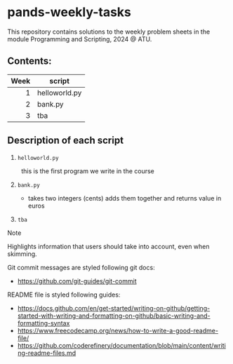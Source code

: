 # pands-weekly-tasks

This repository contains solutions to the weekly problem sheets in the module Programming and Scripting, 2024 @ ATU.

## Contents:

| Week | script       |
|-----:|--------------|
|     1| helloworld.py|
|     2| bank.py      |
|     3| tba          |

## Description of each script

1. `helloworld.py`
    <p> &nbsp; this is the first program we write in the course </p>

2. `bank.py`
    - takes two integers (cents) adds them together and returns value in euros
3. `tba`


> [!NOTE]  
> Highlights information that users should take into account, even when skimming.


Git commit messages are styled following git docs: 
- https://github.com/git-guides/git-commit

README file is styled following guides:
- https://docs.github.com/en/get-started/writing-on-github/getting-started-with-writing-and-formatting-on-github/basic-writing-and-formatting-syntax
- https://www.freecodecamp.org/news/how-to-write-a-good-readme-file/
- https://github.com/coderefinery/documentation/blob/main/content/writing-readme-files.md